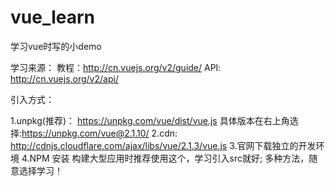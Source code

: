 # vue_learn
学习vue时写的小demo

学习来源：
教程：http://cn.vuejs.org/v2/guide/
API: http://cn.vuejs.org/v2/api/

引入方式：
<script src=""></script>
1.unpkg(推荐)： https://unpkg.com/vue/dist/vue.js
具体版本在右上角选择:https://unpkg.com/vue@2.1.10/
2.cdn: http://cdnjs.cloudflare.com/ajax/libs/vue/2.1.3/vue.js
3.官网下载独立的开发环境
4.NPM 安装
构建大型应用时推荐使用这个，学习引入src就好;
多种方法，随意选择学习！
